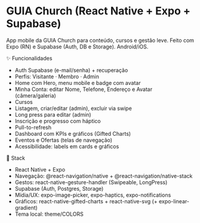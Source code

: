 
# GUIA Church (React Native + Expo + Supabase)

App mobile da GUIA Church para conteúdo, cursos e gestão leve.
Feito com Expo (RN) e Supabase (Auth, DB e Storage). Android/iOS.

✨ Funcionalidades
* Auth Supabase (e-mail/senha) + recuperação
* Perfis: Visitante · Membro · Admin
* Home com Hero, menu mobile e badge com avatar
* Minha Conta: editar Nome, Telefone, Endereço e Avatar (câmera/galeria)
* Cursos
* Listagem, criar/editar (admin), excluir via swipe
* Long press para editar (admin)
* Inscrição e progresso com háptico
* Pull-to-refresh
* Dashboard com KPIs e gráficos (Gifted Charts)
* Eventos e Ofertas (telas de navegação)
* Acessibilidade: labels em cards e gráficos

🧱 Stack
* React Native + Expo
* Navegação: @react-navigation/native + @react-navigation/native-stack
* Gestos: react-native-gesture-handler (Swipeable, LongPress)
* Supabase (Auth, Postgres, Storage)
* Mídia/UX: expo-image-picker, expo-haptics, expo-notifications
* Gráficos: react-native-gifted-charts + react-native-svg (+ expo-linear-gradient)
* Tema local: theme/COLORS

